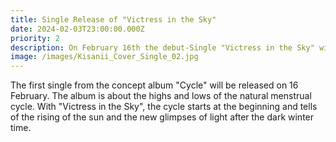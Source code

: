 ```yaml
---
title: Single Release of "Victress in the Sky"
date: 2024-02-03T23:00:00.000Z
priority: 2
description: On February 16th the debut-Single "Victress in the Sky" will be released
image: /images/Kisanii_Cover_Single_02.jpg
---
```



The first single from the concept album "Cycle" will be released on 16 February. The album is about the highs and lows of the natural menstrual cycle. With "Victress in the Sky", the cycle starts at the beginning and tells of the rising of the sun and the new glimpses of light after the dark winter time. 
